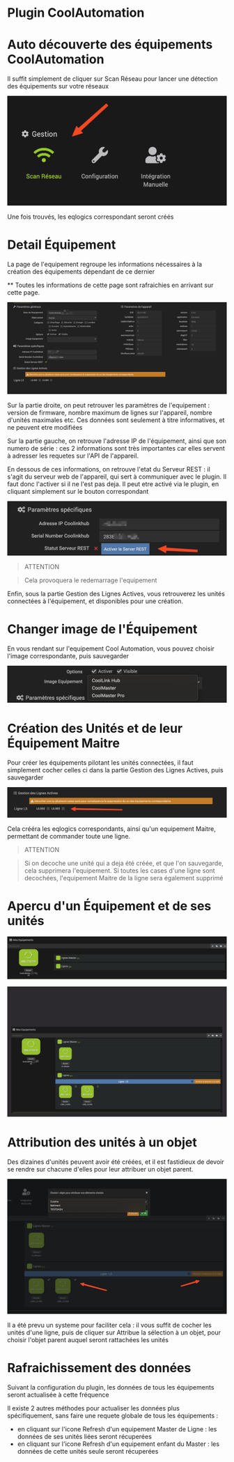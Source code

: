 # Plugin CoolAutomation




# Auto découverte des équipements CoolAutomation


Il suffit simplement de cliquer sur Scan Réseau pour lancer une détection des équipements sur votre réseaux


![scanNetwok](../images/scanNetwork.png)


Une fois trouvés, les eqlogics correspondant seront créés




# Detail Équipement


La page de l'equipement regroupe les informations nécessaires à la création des équipements dépendant de ce dernier

** Toutes les informations de cette page sont rafraichies en arrivant sur cette page.


![eqlogicMain](../images/eqlogicMain.png)

Sur la partie droite, on peut retrouver les paramètres de l'equipement : version de firmware, nombre maximum de lignes sur l'appareil, nombre d'unités maximales etc.
Ces données sont seulement à titre informatives, et ne peuvent etre modifiées



Sur la partie gauche, on retrouve l'adresse IP de l'équipement, ainsi que son numero de série : ces 2 informations sont très importantes car elles servent à adresser les requetes sur l'API de l'appareil. 


En dessous de ces informations, on retrouve l'etat du Serveur REST : il s'agit du serveur web de l'appareil, qui sert à communiquer avec le plugin. Il faut donc l'activer si il ne l'est pas deja. 
Il peut etre activé via le plugin, en cliquant simplement sur le bouton correspondant

![activateRestServer](../images/activateRestServer.png)

> ATTENTION

> Cela provoquera le redemarrage l'equipement


Enfin, sous la partie Gestion des Lignes Actives, vous retrouverez les unités connectées à l'équipement, et disponibles pour une création.



# Changer image de l'Équipement

En vous rendant sur l'equipement Cool Automation, vous pouvez choisir l'image correspondante, puis sauvegarder

![chooseImg](../images/chooseImg.png)


# Création des Unités et de leur Équipement Maitre

Pour créer les équipements pilotant les unités connectées, il faut simplement cocher celles ci dans la partie Gestion des Lignes Actives, puis sauvegarder

![checkboxLines](../images/checkboxLines.png)

Cela crééra les eqlogics correspondants, ainsi qu'un equipement Maitre, permettant de commander toute une ligne.

> ATTENTION

> Si on decoche une unité qui a deja été créée, et que l'on sauvegarde, cela supprimera l'equipement. 
> Si toutes les cases d'une ligne sont decochées, l'equipement Maitre de la ligne sera également supprimé


# Apercu d'un Équipement et de ses unités

![linesCreated](../images/linesCreated.png)


![detailsChilds](../images/detailsChilds.png)





# Attribution des unités à un objet


Des dizaines d'unités peuvent avoir été créées, et il est fastidieux de devoir se rendre sur chacune d'elles pour leur attribuer un objet parent. 

![attribuateObjects](../images/attribuateObjects.png)

Il a été prevu un systeme pour faciliter cela : il vous suffit de cocher les unités d'une ligne, puis de cliquer sur Attribue la sélection à un objet, pour choisir l'objet parent auquel seront rattachées les unités



# Rafraichissement des données 


Suivant la configuration du plugin, les données de tous les équipements seront actualisée à cette fréquence

Il existe 2 autres méthodes pour actualiser les données plus spécifiquement, sans faire une requete globale de tous les équipements :

- en cliquant sur l'icone Refresh d'un equipement Master de Ligne : les données de ses unités liées seront récuperées
- en cliquant sur l'icone Refresh d'un equipement enfant du Master : les données de cette unités seule seront récuperées




